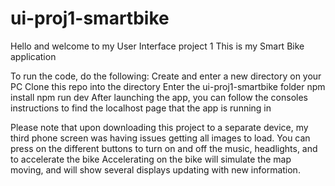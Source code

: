 # ui-proj1-smartbike

Hello and welcome to my User Interface project 1
This is my Smart Bike application

To run the code, do the following:
Create and enter a new directory on your PC
Clone this repo into the directory
Enter the ui-proj1-smartbike folder
npm install
npm run dev
After launching the app, you can follow the consoles instructions to find the localhost page that the app is running in

Please note that upon downloading this project to a separate device, my third phone screen was having issues getting all images to load.
You can press on the different buttons to turn on and off the music, headlights, and to accelerate the bike
Accelerating on the bike will simulate the map moving, and will show several displays updating with new information.
